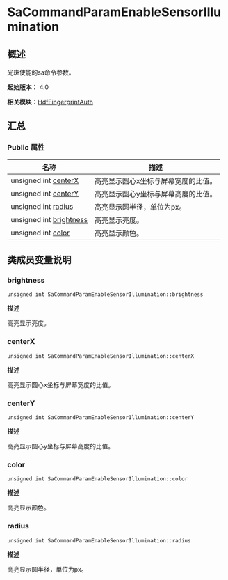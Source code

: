 # SaCommandParamEnableSensorIllumination


## 概述

光斑使能的sa命令参数。

**起始版本：** 4.0

**相关模块：**[HdfFingerprintAuth](_hdf_fingerprint_auth_v11.md)


## 汇总


### Public 属性

| 名称 | 描述 | 
| -------- | -------- |
| unsigned int [centerX](#centerx) | 高亮显示圆心x坐标与屏幕宽度的比值。  | 
| unsigned int [centerY](#centery) | 高亮显示圆心y坐标与屏幕高度的比值。  | 
| unsigned int [radius](#radius) | 高亮显示圆半径，单位为px。  | 
| unsigned int [brightness](#brightness) | 高亮显示亮度。  | 
| unsigned int [color](#color) | 高亮显示颜色。  | 


## 类成员变量说明


### brightness

```
unsigned int SaCommandParamEnableSensorIllumination::brightness
```
**描述**

高亮显示亮度。


### centerX

```
unsigned int SaCommandParamEnableSensorIllumination::centerX
```
**描述**

高亮显示圆心x坐标与屏幕宽度的比值。


### centerY

```
unsigned int SaCommandParamEnableSensorIllumination::centerY
```
**描述**

高亮显示圆心y坐标与屏幕高度的比值。


### color

```
unsigned int SaCommandParamEnableSensorIllumination::color
```
**描述**

高亮显示颜色。


### radius

```
unsigned int SaCommandParamEnableSensorIllumination::radius
```
**描述**

高亮显示圆半径，单位为px。
